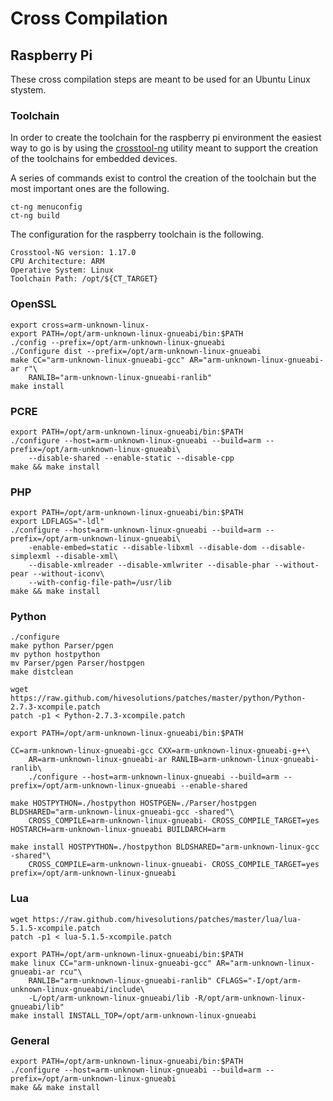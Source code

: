# Cross Compilation

## Raspberry Pi

These cross compilation steps are meant to be used for an Ubuntu Linux stystem.

### Toolchain

In order to create the toolchain for the raspberry pi environment the easiest way to go is by
using the [crosstool-ng](http://crosstool-ng.org) utility meant to support the creation of the
toolchains for embedded devices.

A series of commands exist to control the creation of the toolchain but the most important ones
are the following.

    ct-ng menuconfig
    ct-ng build

The configuration for the raspberry toolchain is the following.

    Crosstool-NG version: 1.17.0
    CPU Architecture: ARM
    Operative System: Linux
    Toolchain Path: /opt/${CT_TARGET}

### OpenSSL

    export cross=arm-unknown-linux-
    export PATH=/opt/arm-unknown-linux-gnueabi/bin:$PATH
    ./config --prefix=/opt/arm-unknown-linux-gnueabi
    ./Configure dist --prefix=/opt/arm-unknown-linux-gnueabi
    make CC="arm-unknown-linux-gnueabi-gcc" AR="arm-unknown-linux-gnueabi-ar r"\
        RANLIB="arm-unknown-linux-gnueabi-ranlib"
    make install

### PCRE

    export PATH=/opt/arm-unknown-linux-gnueabi/bin:$PATH
    ./configure --host=arm-unknown-linux-gnueabi --build=arm --prefix=/opt/arm-unknown-linux-gnueabi\
        --disable-shared --enable-static --disable-cpp
    make && make install

### PHP

    export PATH=/opt/arm-unknown-linux-gnueabi/bin:$PATH
    export LDFLAGS="-ldl"
    ./configure --host=arm-unknown-linux-gnueabi --build=arm --prefix=/opt/arm-unknown-linux-gnueabi\
        -enable-embed=static --disable-libxml --disable-dom --disable-simplexml --disable-xml\
        --disable-xmlreader --disable-xmlwriter --disable-phar --without-pear --without-iconv\
        --with-config-file-path=/usr/lib
    make && make install
 
### Python

    ./configure
    make python Parser/pgen
    mv python hostpython
    mv Parser/pgen Parser/hostpgen
    make distclean
    
    wget https://raw.github.com/hivesolutions/patches/master/python/Python-2.7.3-xcompile.patch
    patch -p1 < Python-2.7.3-xcompile.patch
    
    export PATH=/opt/arm-unknown-linux-gnueabi/bin:$PATH
    
    CC=arm-unknown-linux-gnueabi-gcc CXX=arm-unknown-linux-gnueabi-g++\
        AR=arm-unknown-linux-gnueabi-ar RANLIB=arm-unknown-linux-gnueabi-ranlib\
        ./configure --host=arm-unknown-linux-gnueabi --build=arm --prefix=/opt/arm-unknown-linux-gnueabi --enable-shared 
    
    make HOSTPYTHON=./hostpython HOSTPGEN=./Parser/hostpgen BLDSHARED="arm-unknown-linux-gnueabi-gcc -shared"\
        CROSS_COMPILE=arm-unknown-linux-gnueabi- CROSS_COMPILE_TARGET=yes HOSTARCH=arm-unknown-linux-gnueabi BUILDARCH=arm
    
    make install HOSTPYTHON=./hostpython BLDSHARED="arm-unknown-linux-gcc -shared"\
        CROSS_COMPILE=arm-unknown-linux-gnueabi- CROSS_COMPILE_TARGET=yes prefix=/opt/arm-unknown-linux-gnueabi

### Lua

    wget https://raw.github.com/hivesolutions/patches/master/lua/lua-5.1.5-xcompile.patch
    patch -p1 < lua-5.1.5-xcompile.patch
    
    export PATH=/opt/arm-unknown-linux-gnueabi/bin:$PATH 
    make linux CC="arm-unknown-linux-gnueabi-gcc" AR="arm-unknown-linux-gnueabi-ar rcu"\
        RANLIB="arm-unknown-linux-gnueabi-ranlib" CFLAGS="-I/opt/arm-unknown-linux-gnueabi/include\
        -L/opt/arm-unknown-linux-gnueabi/lib -R/opt/arm-unknown-linux-gnueabi/lib"
    make install INSTALL_TOP=/opt/arm-unknown-linux-gnueabi

### General

    export PATH=/opt/arm-unknown-linux-gnueabi/bin:$PATH
    ./configure --host=arm-unknown-linux-gnueabi --build=arm --prefix=/opt/arm-unknown-linux-gnueabi
    make && make install
